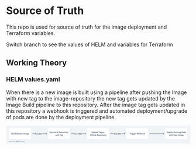 # Source of Truth
This repo is used for source of truth for the image deployment and Terraform variables.

Switch branch to see the values of HELM and variables for Terraform

## Working Theory
### HELM values.yaml

When there is a new image is built using a pipeline after pushing the Image with new tag to the image-repository the new tag gets updated by the Image Build pipeline to this repository. 
After the image tag gets updated in this repository a webhook is triggered and automated deployment/upgrade of pods are done by the deployment pipeline.

![Deployment_automation][logo]

[logo]: https://github.com/dineshnatarajan111/ST-Mediawiki/blob/main/img/Deployment_automation.png "Deployment_automation"